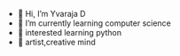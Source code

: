 - 👋 Hi, I’m Yvaraja D
- 🌱 I’m currently learning computer science
- 🐍 interested learning python 
- 🎨 artist,creative mind
